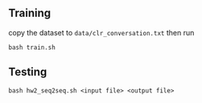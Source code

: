 ## Training
copy the dataset to `data/clr_conversation.txt` then run
```
bash train.sh
```
## Testing 
```
bash hw2_seq2seq.sh <input file> <output file>
```

